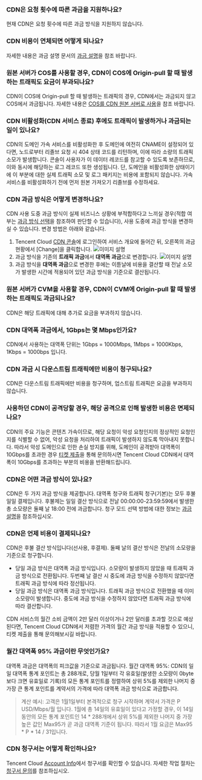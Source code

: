 ### CDN은 요청 횟수에 따른 과금을 지원하나요?
현재 CDN은 요청 횟수에 따른 과금 방식을 지원하지 않습니다.

### CDN 비용이 연체되면 어떻게 되나요?
자세한 내용은 과금 설명 문서의 [과금 설명](https://intl.cloud.tencent.com/document/product/228/2949#.E6.AC.A0.E8.B4.B9.E8.AF.B4.E6.98.8E)을 참조 바랍니다.

### 원본 서버가 COS를 사용할 경우, CDN이 COS에 Origin-pull 할 때 발생하는 트래픽도 요금이 부과되나요?
CDN이 COS에 Origin-pull 할 때 발생하는 트래픽의 경우, CDN에서는 과금되지 않고 COS에서 과금됩니다. 자세한 내용은 [COS를 CDN 원본 서버로 사용](https://intl.cloud.tencent.com/document/product/228/32977)을 참조 바랍니다.

### CDN 비활성화(CDN 서비스 종료) 후에도 트래픽이 발생하거나 과금되는 일이 있나요?
CDN의 도메인 가속 서비스를 비활성화한 후 도메인에 여전히 CNAME이 설정되어 있다면, 노드로부터 리졸브 요청 시 404 상태 코드를 리턴하며, 이에 따라 소량의 트래픽 소모가 발생합니다. 콘솔이 사용자가 이 데이터 레코드를 참고할 수 있도록 보존하므로, 이와 동시에 해당하는 로그 레코드 또한 생성됩니다. 단, 도메인을 비활성화한 상태이기에 이 부분에 대한 실제 트래픽 소모 및 로그 패키지는 비용에 포함되지 않습니다. 가속 서비스를 비활성화하기 전에 먼저 원본 가져오기 리졸브를 수정하세요.

### CDN 과금 방식은 어떻게 변경하나요?

CDN 사용 도중 과금 방식이 실제 비즈니스 상황에 부적합하다고 느끼실 경우(적합 여부는 [과금 방식 선택](https://intl.cloud.tencent.com/document/product/228/2949#.E8.AE.A1.E8.B4.B9.E6.96.B9.E5.BC.8F.E9.80.89.E6.8B.A9)을 참조하여 판단할 수 있습니다), 사용 도중에 과금 방식을 변경하실 수 있습니다. 변경 방법은 아래와 같습니다.
1. Tencent Cloud [CDN 콘솔](https://console.cloud.tencent.com/cdn)에 로그인하여 서비스 개요에 들어간 뒤, 오른쪽의 과금 현황에서 [Change]을 클릭합니다.
![이미지 설명](https://main.qcloudimg.com/raw/38b82d3d166970552437b5525b74c44f.png)
2. 과금 방식을 기존의 **트래픽 과금**에서 **대역폭 과금**으로 변경합니다.
![이미지 설명](https://main.qcloudimg.com/raw/6fd1575557d0c4b7b06be9f1fc30e1da.png)
3. 과금 방식을 **대역폭 과금**으로 변경한 후에는 이튿날에 비용을 결산할 때 전날 소모가 발생한 시간에 적용되어 있던 과금 방식을 기준으로 결산됩니다.

### 원본 서버가 CVM을 사용할 경우, CDN이 CVM에 Origin-pull 할 때 발생하는 트래픽도 과금되나요?

CDN은 해당 트래픽에 대해 추가로 요금을 부과하지 않습니다.

### CDN 대역폭 과금에서, 1Gbps는 몇 Mbps인가요?

CDN에서 사용하는 대역폭 단위는 1Gbps = 1000Mbps, 1Mbps = 1000Kbps, 1Kbps = 1000bps 입니다.

### CDN 과금 시 다운스트림 트래픽에만 비용이 청구되나요?

CDN은 다운스트림 트래픽에만 비용을 청구하며, 업스트림 트래픽은 요금을 부과하지 않습니다.

### 사용하던 CDN이 공격당할 경우, 해당 공격으로 인해 발생한 비용은 면제되나요?

CDN의 주요 기능은 콘텐츠 가속이므로, 해당 요청이 악성 요청인지의 정상적인 요청인지를 식별할 수 없어, 악성 요청을 처리하여 트래픽이 발생하지 않도록 막아내지 못합니다. 따라서 악성 도메인으로 인한 손실 방지를 위해, 도메인이 공격받아 대역폭이 10Gbps를 초과한 경우 [티켓 제출](https://console.qcloud.com/workorder/category)을 통해 문의하시면 Tencent Cloud CDN에서 대역폭이 10Gbps를 초과하는 부분의 비용을 반환해드립니다.

### CDN은 어떤 과금 방식이 있나요?

CDN은 두 가지 과금 방식을 제공합니다. 대역폭 청구와 트래픽 청구(기본)는 모두 후불 일일 결제입니다. 후불제는 일일 결산 방식으로 전날 00:00:00-23:59:59에서 발생한 총 소모량은 둘째 날 18:00 전에 과금합니다. 청구 모드 선택 방법에 대한 정보는 [과금 설명](https://intl.cloud.tencent.com/document/product/228/2949)을 참조하십시오.

### CDN은 언제 비용이 결제되나요?

CDN은 후불 결산 방식입니다(선사용, 후결제). 둘째 날의 결산 방식은 전날의 소모량을 기준으로 청구합니다.

- 당일 과금 방식은 대역폭 과금 방식입니다. 소모량이 발생하지 않았을 때 트래픽 과금 방식으로 전환됩니다. 두번째 날 결산 시 중도에 과금 방식을 수정하지 않았다면 트래픽 과금 방식에 따라 정산됩니다.
- 당일 과금 방식은 대역폭 과금 방식입니다. 트래픽 과금 방식으로 전환했을 때 이미 소모량이 발생합니다. 중도에 과금 방식을 수정하지 않았다면 트래픽 과금 방식에 따라 결산합니다.

CDN 서비스의 월간 소비 금액이 2만 달러 이상이거나 2만 달러를 초과할 것으로 예상된다면, Tencent Cloud CDN에서 저렴한 가격의 월간 과금 방식을 적용할 수 있으니, 티켓 제출을 통해 문의해보시길 바랍니다.

### 월간 대역폭 95% 과금이란 무엇인가요?

대역폭 과금은 대역폭의 피크값을 기준으로 과금됩니다.
월간 대역폭 95%: CDN의 일일 대역폭 통계 포인트는 총 288개로, 당월 1일부터 각 유효일(발생한 소모량이 0byte보다 크면 유효일로 기록)의 모든 통계 포인트를 정렬하여 상위 5%를 제외한 나머지 중 가장 큰 통계 포인트를 계약서의 가격에 따라 대역폭 과금 방식으로 과금합니다.

> 계산 예시:
> 고객은 1월1일부터 본격적으로 청구 시작하며 계약서 가격은 P USD/Mbps/월 입니다.
> 1월에 총 14일의 유효일이 있다고 가정할 경우, 이 14일 동안의 모든 통계 포인트인 14 * 288개에서 상위 5%를 제외한 나머지 중 가장 높은 값인 Max95가 곧 과금 대역폭 기준이 됩니다. 따라서 1월 요금은 Max95 * P * 14 / 31입니다.

### CDN 청구서는 어떻게 확인하나요?

Tencent Cloud [Account Info](https://console.cloud.tencent.com/expense/bill/overview)에서 청구서를 확인할 수 있습니다. 자세한 작업 절차는 [청구서 문의](https://intl.cloud.tencent.com/document/product/228/6071)를 참조하십시오.